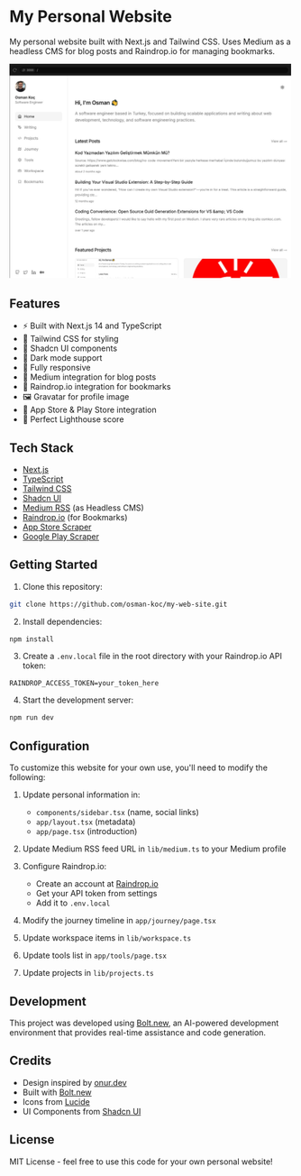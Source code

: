# My Personal Website

My personal website built with Next.js and Tailwind CSS. Uses Medium as a headless CMS for blog posts and Raindrop.io for managing bookmarks.

<img src="public/screenshot.jpg" width="500" />

## Features

- ⚡️ Built with Next.js 14 and TypeScript
- 💨 Tailwind CSS for styling
- 🎨 Shadcn UI components
- 🌙 Dark mode support
- 📱 Fully responsive
- 📝 Medium integration for blog posts
- 🔖 Raindrop.io integration for bookmarks
- 🖼️ Gravatar for profile image
- 📱 App Store & Play Store integration
- 🎯 Perfect Lighthouse score

## Tech Stack

- [Next.js](https://nextjs.org)
- [TypeScript](https://www.typescriptlang.org)
- [Tailwind CSS](https://tailwindcss.com)
- [Shadcn UI](https://ui.shadcn.com)
- [Medium RSS](https://medium.com) (as Headless CMS)
- [Raindrop.io](https://raindrop.io) (for Bookmarks)
- [App Store Scraper](https://github.com/facundoolano/app-store-scraper)
- [Google Play Scraper](https://github.com/facundoolano/google-play-scraper)

## Getting Started

1. Clone this repository:
```bash
git clone https://github.com/osman-koc/my-web-site.git
```

2. Install dependencies:
```bash
npm install
```

3. Create a `.env.local` file in the root directory with your Raindrop.io API token:
```
RAINDROP_ACCESS_TOKEN=your_token_here
```

4. Start the development server:
```bash
npm run dev
```

## Configuration

To customize this website for your own use, you'll need to modify the following:

1. Update personal information in:
   - `components/sidebar.tsx` (name, social links)
   - `app/layout.tsx` (metadata)
   - `app/page.tsx` (introduction)

2. Update Medium RSS feed URL in `lib/medium.ts` to your Medium profile

3. Configure Raindrop.io:
   - Create an account at [Raindrop.io](https://raindrop.io)
   - Get your API token from settings
   - Add it to `.env.local`

4. Modify the journey timeline in `app/journey/page.tsx`

5. Update workspace items in `lib/workspace.ts`

6. Update tools list in `app/tools/page.tsx`

7. Update projects in `lib/projects.ts`

## Development

This project was developed using [Bolt.new](https://bolt.new), an AI-powered development environment that provides real-time assistance and code generation.

## Credits

- Design inspired by [onur.dev](https://github.com/suyalcinkaya/onur.dev)
- Built with [Bolt.new](https://bolt.new)
- Icons from [Lucide](https://lucide.dev)
- UI Components from [Shadcn UI](https://ui.shadcn.com)

## License

MIT License - feel free to use this code for your own personal website!
